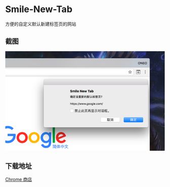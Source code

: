 # Smile-New-Tab
方便的自定义默认新建标签页的网站



## 截图

![screenshot](store/screenshot.png)

## 下载地址

[Chrome 商店](https://chrome.google.com/webstore/detail/mgoebbocljfhjgcdmcdgdifpaaglniop)
